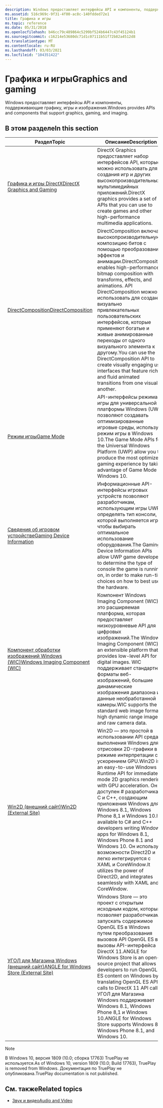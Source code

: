 ```yaml
---
description: Windows предоставляет интерфейсы API и компоненты, поддерживающие графику, игры и изображения.
ms.assetid: 516c969c-9f31-4f00-ac8c-140fdded72e1
title: Графика и игры
ms.topic: reference
ms.date: 05/31/2018
ms.openlocfilehash: b46cc79c489864c5299bf524b6447c43f45124b1
ms.sourcegitcommit: c16214e53680dc71d1c07111b51f72b82a4512d8
ms.translationtype: MT
ms.contentlocale: ru-RU
ms.lasthandoff: 03/03/2021
ms.locfileid: "104351422"
---
```

# <a name="graphics-and-gaming"></a><span data-ttu-id="ffdf4-103">Графика и игры</span><span class="sxs-lookup"><span data-stu-id="ffdf4-103">Graphics and gaming</span></span>

<span data-ttu-id="ffdf4-104">Windows предоставляет интерфейсы API и компоненты, поддерживающие графику, игры и изображения.</span><span class="sxs-lookup"><span data-stu-id="ffdf4-104">Windows provides APIs and components that support graphics, gaming, and imaging.</span></span>

## <a name="in-this-section"></a><span data-ttu-id="ffdf4-105">В этом разделе</span><span class="sxs-lookup"><span data-stu-id="ffdf4-105">In this section</span></span>

| <span data-ttu-id="ffdf4-106">Раздел</span><span class="sxs-lookup"><span data-stu-id="ffdf4-106">Topic</span></span> | <span data-ttu-id="ffdf4-107">Описание</span><span class="sxs-lookup"><span data-stu-id="ffdf4-107">Description</span></span> |
|-|-|
| [<span data-ttu-id="ffdf4-108">Графика и игры DirectX</span><span class="sxs-lookup"><span data-stu-id="ffdf4-108">DirectX Graphics and Gaming</span></span>](./directx.md)<br/> | <span data-ttu-id="ffdf4-109">DirectX Graphics предоставляет набор интерфейсов API, которые можно использовать для создания игр и других высокопроизводительных мультимедийных приложений.</span><span class="sxs-lookup"><span data-stu-id="ffdf4-109">DirectX graphics provides a set of APIs that you can use to create games and other high-performance multimedia applications.</span></span> <br/> |
| [<span data-ttu-id="ffdf4-110">DirectComposition</span><span class="sxs-lookup"><span data-stu-id="ffdf4-110">DirectComposition</span></span>](./directcomp/directcomposition-portal.md)<br/> | <span data-ttu-id="ffdf4-111">DirectComposition включает высокопроизводительную композицию битов с помощью преобразований, эффектов и анимации.</span><span class="sxs-lookup"><span data-stu-id="ffdf4-111">DirectComposition enables high-performance bitmap composition with transforms, effects, and animations.</span></span> <span data-ttu-id="ffdf4-112">API DirectComposition можно использовать для создания визуально привлекательных пользовательских интерфейсов, которые применяют богатые и живые анимированные переходы от одного визуального элемента к другому.</span><span class="sxs-lookup"><span data-stu-id="ffdf4-112">You can use the DirectComposition API to create visually engaging user interfaces that feature rich and fluid animated transitions from one visual to another.</span></span><br/> |
| [<span data-ttu-id="ffdf4-113">Режим игры</span><span class="sxs-lookup"><span data-stu-id="ffdf4-113">Game Mode</span></span>](/previous-versions/windows/desktop/gamemode/game-mode-portal)<br/> | <span data-ttu-id="ffdf4-114">API-интерфейсы режима игры для универсальной платформы Windows (UWP) позволяют создавать оптимизированные игровые среды, используя режим игры в Windows 10.</span><span class="sxs-lookup"><span data-stu-id="ffdf4-114">The Game Mode APIs for the Universal Windows Platform (UWP) allow you to produce the most optimized gaming experience by taking advantage of Game Mode in Windows 10.</span></span><br/> |
| [<span data-ttu-id="ffdf4-115">Сведения об игровом устройстве</span><span class="sxs-lookup"><span data-stu-id="ffdf4-115">Gaming Device Information</span></span>](/previous-versions/windows/desktop/gamingdvcinfo/gaming-device-information-portal)<br/> | <span data-ttu-id="ffdf4-116">Информационные API-интерфейсы игровых устройств позволяют разработчикам, использующим игры UWP, определять тип консоли, на которой выполняется игра, чтобы выбирать оптимальное использование оборудования.</span><span class="sxs-lookup"><span data-stu-id="ffdf4-116">The Gaming Device Information APIs allow UWP game developers to determine the type of console the game is running on, in order to make run-time choices on how to best use the hardware.</span></span><br/> |
| [<span data-ttu-id="ffdf4-117">Компонент обработки изображений Windows (WIC)</span><span class="sxs-lookup"><span data-stu-id="ffdf4-117">Windows Imaging Component (WIC)</span></span>](./wic/-wic-lh.md)<br/> | <span data-ttu-id="ffdf4-118">Компонент Windows Imaging Component (WIC) — это расширяемая платформа, которая предоставляет низкоуровневые API для цифровых изображений.</span><span class="sxs-lookup"><span data-stu-id="ffdf4-118">The Windows Imaging Component (WIC) is an extensible platform that provides low-level API for digital images.</span></span> <span data-ttu-id="ffdf4-119">WIC поддерживает стандартные форматы веб-изображений, большие динамические изображения диапазона и данные необработанной камеры.</span><span class="sxs-lookup"><span data-stu-id="ffdf4-119">WIC supports the standard web image formats, high dynamic range images, and raw camera data.</span></span><br/> |
| [<span data-ttu-id="ffdf4-120">Win2D (внешний сайт)</span><span class="sxs-lookup"><span data-stu-id="ffdf4-120">Win2D (External Site)</span></span>](https://github.com/Microsoft/Win2D)<br/> | <span data-ttu-id="ffdf4-121">Win2D — это простой в использовании API среда выполнения Windows для отрисовки 2D-графики в режиме интерпретации с ускорением GPU.</span><span class="sxs-lookup"><span data-stu-id="ffdf4-121">Win2D is an easy-to-use Windows Runtime API for immediate mode 2D graphics rendering with GPU acceleration.</span></span> <span data-ttu-id="ffdf4-122">Он доступен \# разработчикам C и C++, создающим приложения Windows для Windows 8.1, Windows Phone 8,1 и Windows 10.</span><span class="sxs-lookup"><span data-stu-id="ffdf4-122">It is available to C\# and C++ developers writing Windows apps for Windows 8.1, Windows Phone 8.1 and Windows 10.</span></span> <span data-ttu-id="ffdf4-123">Он использует возможности Direct2D и легко интегрируется с XAML и CoreWindow.</span><span class="sxs-lookup"><span data-stu-id="ffdf4-123">It utilizes the power of Direct2D, and integrates seamlessly with XAML and CoreWindow.</span></span><br/> |
| [<span data-ttu-id="ffdf4-124">УГОЛ для Магазина Windows (внешний сайт)</span><span class="sxs-lookup"><span data-stu-id="ffdf4-124">ANGLE for Windows Store (External Site)</span></span>](https://github.com/microsoft/angle/wiki)<br/> | <span data-ttu-id="ffdf4-125">Windows Store — это проект с открытым исходным кодом, который позволяет разработчикам запускать содержимое OpenGL ES в Windows путем преобразования вызовов API OpenGL ES в вызовы API-интерфейса DirectX 11.</span><span class="sxs-lookup"><span data-stu-id="ffdf4-125">ANGLE for Windows Store is an open-source project that allows developers to run OpenGL ES content on Windows by translating OpenGL ES API calls to DirectX 11 API calls.</span></span> <span data-ttu-id="ffdf4-126">УГОЛ для Магазина Windows поддерживает Windows 8.1, Windows Phone 8,1 и Windows 10.</span><span class="sxs-lookup"><span data-stu-id="ffdf4-126">ANGLE for Windows Store supports Windows 8.1, Windows Phone 8.1, and Windows 10.</span></span><br/> |

> [!NOTE]
> <span data-ttu-id="ffdf4-127">В Windows 10, версия 1809 (10.0; сборка 17763) TruePlay не используется.</span><span class="sxs-lookup"><span data-stu-id="ffdf4-127">As of Windows 10, version 1809 (10.0; Build 17763), TruePlay is removed from Windows.</span></span> <span data-ttu-id="ffdf4-128">Документация по TruePlay не опубликована.</span><span class="sxs-lookup"><span data-stu-id="ffdf4-128">TruePlay documentation is not published.</span></span>

## <a name="related-topics"></a><span data-ttu-id="ffdf4-129">См. также</span><span class="sxs-lookup"><span data-stu-id="ffdf4-129">Related topics</span></span>

* [<span data-ttu-id="ffdf4-130">Звук и видео</span><span class="sxs-lookup"><span data-stu-id="ffdf4-130">Audio and Video</span></span>](./audio-and-video.md)
